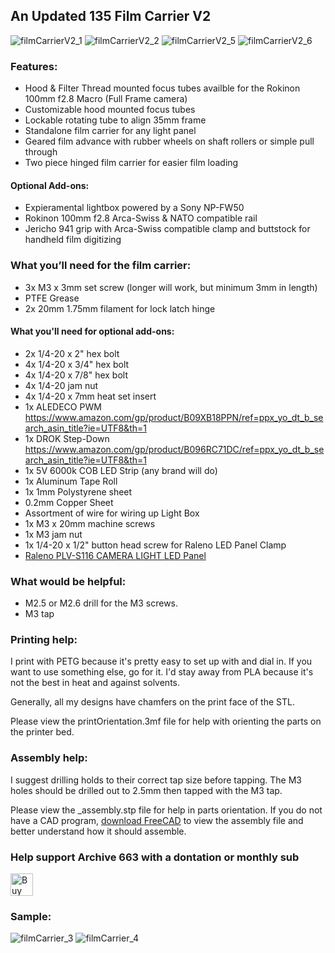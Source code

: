 ## An Updated 135 Film Carrier V2

![filmCarrierV2_1](https://github.com/Archive-663/filmDigitizer/blob/main/ASSETS/filmDigitizer%20(6).jpg)
![filmCarrierV2_2](https://github.com/Archive-663/filmDigitizer/blob/main/ASSETS/filmDigitizer%20(5).jpg)
![filmCarrierV2_5](https://github.com/Archive-663/filmDigitizer/blob/main/ASSETS/filmDigitizer%20(7).jpg)
![filmCarrierV2_6](https://github.com/Archive-663/filmDigitizer/blob/main/ASSETS/filmDigitizer%20(2).jpg)

### Features:
- Hood & Filter Thread mounted focus tubes availble for the Rokinon 100mm f2.8 Macro (Full Frame camera)
- Customizable hood mounted focus tubes
- Lockable rotating tube to align 35mm frame
- Standalone film carrier for any light panel
- Geared film advance with rubber wheels on shaft rollers or simple pull through
- Two piece hinged film carrier for easier film loading

#### Optional Add-ons:
- Expieramental lightbox powered by a Sony NP-FW50
- Rokinon 100mm f2.8 Arca-Swiss & NATO compatible rail
- Jericho 941 grip with Arca-Swiss compatible clamp and buttstock for handheld film digitizing

### What you’ll need for the film carrier:
- 3x M3 x 3mm set screw (longer will work, but minimum 3mm in length)
- PTFE Grease
- 2x 20mm 1.75mm filament for lock latch hinge

#### What you'll need for optional add-ons:
- 2x 1/4-20 x 2" hex bolt
- 4x 1/4-20 x 3/4" hex bolt
- 4x 1/4-20 x 7/8" hex bolt
- 4x 1/4-20 jam nut
- 4x 1/4-20 x 7mm heat set insert
- 1x ALEDECO PWM https://www.amazon.com/gp/product/B09XB18PPN/ref=ppx_yo_dt_b_search_asin_title?ie=UTF8&th=1
- 1x DROK Step-Down https://www.amazon.com/gp/product/B096RC71DC/ref=ppx_yo_dt_b_search_asin_title?ie=UTF8&th=1
- 1x 5V 6000k COB LED Strip (any brand will do)
- 1x Aluminum Tape Roll
- 1x 1mm Polystyrene sheet
- 0.2mm Copper Sheet
- Assortment of wire for wiring up Light Box
- 1x M3 x 20mm machine screws
- 1x M3 jam nut
- 1x 1/4-20 x 1/2" button head screw for Raleno LED Panel Clamp
- [Raleno PLV-S116 CAMERA LIGHT LED Panel](https://www.amazon.com/gp/product/B087CZ85GV/ref=ppx_yo_dt_b_search_asin_title?ie=UTF8&th=1)

### What would be helpful:
- M2.5 or M2.6 drill for the M3 screws.
- M3 tap

### Printing help:
I print with PETG because it's pretty easy to set up with and dial in. If you want to use something else, go for it. I'd stay away from PLA because it's not the best in heat and against solvents. 

Generally, all my designs have chamfers on the print face of the STL.

Please view the printOrientation.3mf file for help with orienting the parts on the printer bed. 

### Assembly help:
I suggest drilling holds to their correct tap size before tapping. The M3 holes should be drilled out to 2.5mm then tapped with the M3 tap.

Please view the _assembly.stp file for help in parts orientation. If you do not have a CAD program, <a href="https://www.freecad.org/downloads.php" target="_blank">download FreeCAD</a> to view the assembly file and better understand how it should assemble.

### Help support Archive 663 with a dontation or monthly sub
<a href='https://ko-fi.com/P5P3MHMSF' target='_blank'><img height='36' style='border:0px;height:36px;' src='https://storage.ko-fi.com/cdn/kofi2.png?v=3' border='0' alt='Buy Me a Coffee at ko-fi.com' /></a>

### Sample:
![filmCarrier_3](https://github.com/Archive-663/filmDigitizer/blob/main/ASSETS/filmDigitizer%20(3).jpg)
![filmCarrier_4](https://github.com/Archive-663/filmDigitizer/blob/main/ASSETS/filmDigitizer%20(4).jpg)

